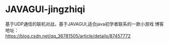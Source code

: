 # JAVAGUI-jingzhiqi
基于UDP通信的联机对战，基于JAVAGUI,适合java初学者联系的一款小游戏
博客地址：   
https://blog.csdn.net/qq_36781505/article/details/87457772
